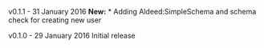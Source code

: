 v0.1.1 - 31 January 2016
  **New:**
    * Adding Aldeed:SimpleSchema and schema check for creating new user

v0.1.0 - 29 January 2016
  Initial release
